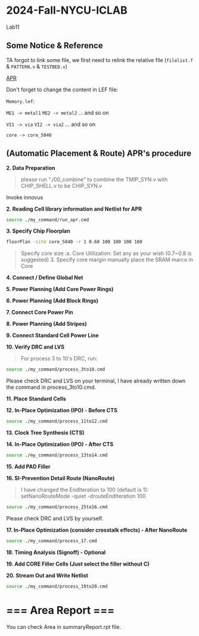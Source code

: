# 2024-Fall-NYCU-ICLAB
Lab11
## Some Notice & Reference

TA forgot to link some file, we first need to relink the relative file (`filelist.f` & `PATTERN.v` & `TESTBED.v`)

[APR](https://timsnote.wordpress.com/digital-ic-design/ic-compiler/)

Don't forget to change the content in LEF file:

`Memory.lef`: 

`ME1 -> metal1`  `ME2 -> metal2` ... and so on
            
`VI1 -> via`     `VI2 -> via2`   ... and so on

`core -> core_5040`

## (Automatic Placement & Route) APR's procedure

**2. Data Preparation**

> please run “./00_combine” to combine the TMIP_SYN.v with CHIP_SHELL.v to be CHIP_SYN.v

Invoke innovus

**2. Reading Cell library information and Netlist for APR**

```bash
source ./my_command/run_apr.cmd
```

**3. Specify Chip Floorplan**

```bash
floorPlan -site core_5040 -r 1 0.60 100 100 100 100
```
> Specify core size
> :a. Core Utilization: Set any as your wish (0.7~0.8 is suggested)
> 3. Specify core margin
> manually place the SRAM marco in Core

**4. Connect / Define Global Net**

**5. Power Planning (Add Core Power Rings)**

**6. Power Planning (Add Block Rings)**

**7. Connect Core Power Pin**

**8. Power Planning (Add Stripes)**

**9. Connect Standard Cell Power Line**

**10. Verify DRC and LVS**

> For process 3 to 10's DRC, run:

```bash
source ./my_command/process_3to10.cmd
```

Please check DRC and LVS on your terminal, I have already written down the command in process_3to10.cmd.

**11. Place Standard Cells**

**12. In-Place Optimization (IPO) - Before CTS**

```bash
source ./my_command/process_11to12.cmd
```

**13. Clock Tree Synthesis (CTS)**

**14. In-Place Optimization (IPO) - After CTS**

```bash
source ./my_command/process_13to14.cmd
```

**15. Add PAD Filler**

**16. SI-Prevention Detail Route (NanoRoute)**

> I have changed the EndIteration to 100 (default is 1): setNanoRouteMode -quiet -drouteEndIteration 100

```bash
source ./my_command/process_15to16.cmd
```
Please check DRC and LVS by yourself.



**17. In-Place Optimization (consider crosstalk effects) - After NanoRoute**

```bash
source ./my_command/process_17.cmd
```


**18. Timing Analysis (Signoff) - Optional**



**19. Add CORE Filler Cells (Just select the filler without C)**

**20. Stream Out and Write Netlist**

```bash
source ./my_command/process_19to20.cmd
```
# === Area Report ===
You can check Area in summaryReport.rpt file.
